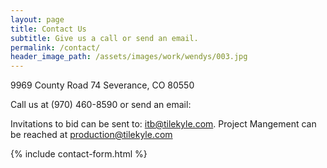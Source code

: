 ```yaml
---
layout: page
title: Contact Us
subtitle: Give us a call or send an email.
permalink: /contact/
header_image_path: /assets/images/work/wendys/003.jpg
---
```

9969 County Road 74 
Severance, CO 80550

Call us at (970) 460-8590 or send an email:

Invitations to bid can be sent to: itb@tilekyle.com. Project Mangement can be reached at production@tilekyle.com

{% include contact-form.html %}